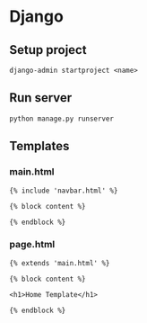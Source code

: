 # Django #

## Setup project ##

`django-admin startproject <name>`

## Run server ##

`python manage.py runserver`

## Templates ##

### main.html ###

```
{% include 'navbar.html' %}

{% block content %}

{% endblock %}
```

### page.html ###

```
{% extends 'main.html' %}

{% block content %}

<h1>Home Template</h1>

{% endblock %}
```
